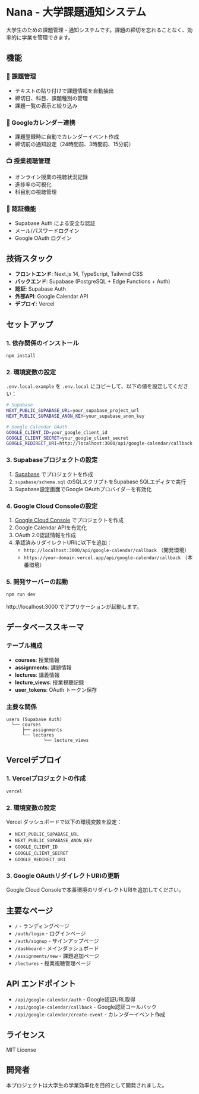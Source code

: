 # Nana - 大学課題通知システム

大学生のための課題管理・通知システムです。課題の締切を忘れることなく、効率的に学業を管理できます。

## 機能

### 🎯 課題管理
- テキストの貼り付けで課題情報を自動抽出
- 締切日、科目、課題種別の管理
- 課題一覧の表示と絞り込み

### 📅 Googleカレンダー連携
- 課題登録時に自動でカレンダーイベント作成
- 締切前の通知設定（24時間前、3時間前、15分前）

### 📺 授業視聴管理
- オンライン授業の視聴状況記録
- 進捗率の可視化
- 科目別の視聴管理

### 🔐 認証機能
- Supabase Auth による安全な認証
- メール/パスワードログイン
- Google OAuth ログイン

## 技術スタック

- **フロントエンド**: Next.js 14, TypeScript, Tailwind CSS
- **バックエンド**: Supabase (PostgreSQL + Edge Functions + Auth)
- **認証**: Supabase Auth
- **外部API**: Google Calendar API
- **デプロイ**: Vercel

## セットアップ

### 1. 依存関係のインストール

```bash
npm install
```

### 2. 環境変数の設定

`.env.local.example` を `.env.local` にコピーして、以下の値を設定してください：

```bash
# Supabase
NEXT_PUBLIC_SUPABASE_URL=your_supabase_project_url
NEXT_PUBLIC_SUPABASE_ANON_KEY=your_supabase_anon_key

# Google Calendar OAuth
GOOGLE_CLIENT_ID=your_google_client_id
GOOGLE_CLIENT_SECRET=your_google_client_secret
GOOGLE_REDIRECT_URI=http://localhost:3000/api/google-calendar/callback
```

### 3. Supabaseプロジェクトの設定

1. [Supabase](https://supabase.com) でプロジェクトを作成
2. `supabase/schema.sql` のSQLスクリプトをSupabase SQLエディタで実行
3. Supabase設定画面でGoogle OAuthプロバイダーを有効化

### 4. Google Cloud Consoleの設定

1. [Google Cloud Console](https://console.cloud.google.com) でプロジェクトを作成
2. Google Calendar APIを有効化
3. OAuth 2.0認証情報を作成
4. 承認済みリダイレクトURIに以下を追加：
   - `http://localhost:3000/api/google-calendar/callback` （開発環境）
   - `https://your-domain.vercel.app/api/google-calendar/callback` （本番環境）

### 5. 開発サーバーの起動

```bash
npm run dev
```

http://localhost:3000 でアプリケーションが起動します。

## データベーススキーマ

### テーブル構成

- **courses**: 授業情報
- **assignments**: 課題情報
- **lectures**: 講義情報
- **lecture_views**: 授業視聴記録
- **user_tokens**: OAuth トークン保存

### 主要な関係

```
users (Supabase Auth)
  └── courses
      ├── assignments
      └── lectures
              └── lecture_views
```

## Vercelデプロイ

### 1. Vercelプロジェクトの作成

```bash
vercel
```

### 2. 環境変数の設定

Vercel ダッシュボードで以下の環境変数を設定：

- `NEXT_PUBLIC_SUPABASE_URL`
- `NEXT_PUBLIC_SUPABASE_ANON_KEY`
- `GOOGLE_CLIENT_ID`
- `GOOGLE_CLIENT_SECRET`
- `GOOGLE_REDIRECT_URI`

### 3. Google OAuthリダイレクトURIの更新

Google Cloud Consoleで本番環境のリダイレクトURIを追加してください。

## 主要なページ

- `/` - ランディングページ
- `/auth/login` - ログインページ
- `/auth/signup` - サインアップページ
- `/dashboard` - メインダッシュボード
- `/assignments/new` - 課題追加ページ
- `/lectures` - 授業視聴管理ページ

## API エンドポイント

- `/api/google-calendar/auth` - Google認証URL取得
- `/api/google-calendar/callback` - Google認証コールバック
- `/api/google-calendar/create-event` - カレンダーイベント作成

## ライセンス

MIT License

## 開発者

本プロジェクトは大学生の学業効率化を目的として開発されました。
